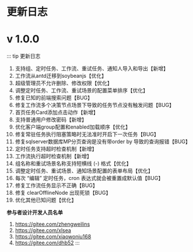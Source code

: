 # 更新日志

# v 1.0.0 
::: tip 更新日志
1. 支持组、定时任务、工作流、重试任务、通知人导入和导出【新增】
2. 工作流从antd迁移到soybeanjs【优化】
3. 超级管理员不允许删除、修改权限【优化】
4. 调整定时任务、工作流、重试场景的配置菜单排序【优化】
5. 修复已知的前端搜索问题【BUG】
6. 修复工作流多个决策节点场景下导致的任务节点没有触发问题【BUG】
7. 首页任务Card添加点击动作【新增】
8. 支持普通用户修改密码【新增】
9. 优化客户端group配置和enabled加载顺序【优化】
10. 修复常驻任务执行阻塞策略时无法准时开启下一次任务【BUG】
11. 修复sqlserver数据库MP分页查询是没有带order by 导致的查询报错【BUG】
12. 定时任务支持超时检查机制【新增】
13. 工作流执行超时检查机制【新增】
14. 组名称和重试场景名称支持短横线 (-) 格式【优化】
15. 调整定时任务、重试场景、通知场景配置的表单布局【优化】
16. 每次 “编辑” 定时任务，cron 表达式就会被重置成默认值【BUG】
17. 修复工作流任务显示不正确【BUG】
18. 修复 clearOfflineNode 出现死锁【BUG】
19. 优化其他已知问题【优化】

 **参与者设计开发人员名单**
1. https://gitee.com/zhengweilins
2. https://gitee.com/xlsea
3. https://gitee.com/xiaowoniu168
4. https://gitee.com/dhb52
:::





